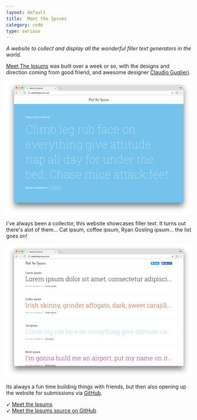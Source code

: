 ```yaml
---
layout: default
title:  Meet the Ipsums
category: code
type: serious
---
```


*A website to collect and display all the wonderful filler text generators in the world.*

[Meet The Ipsums](http://meettheipsums.com) was built over a week or so, with the designs and direction coming from good friend, and awesome designer [Claudio Guglieri](http://www.guglieri.com/).

![The header page](./images/meet-the-ipsums-1.png)

I've always been a collector, this website showcases filler text. It turns out there's alot of them... Cat ipsum, coffee ipsum, Ryan Gosling ipsum... the list goes on!

![Some of the content](./images/meet-the-ipsums-2.png)

Its always a fun time building things with friends, but then also opening up the website for submissions via [GitHub](https://github.com/tholman/meettheipsums).

➶ [Meet the Ipsums](http://meettheipsums.com)<br>
➶ [Meet the Ipsums source on GitHub](https://github.com/tholman/meettheipsums)
